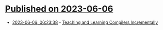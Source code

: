 # [Published on 2023-06-06](index.md)

* [2023-06-06, 06:23:38](https://lobste.rs/s/kv17am/teaching_learning_compilers) - [Teaching and Learning Compilers Incrementally](https://iucompilercourse.github.io/tutorial-web-page/)
